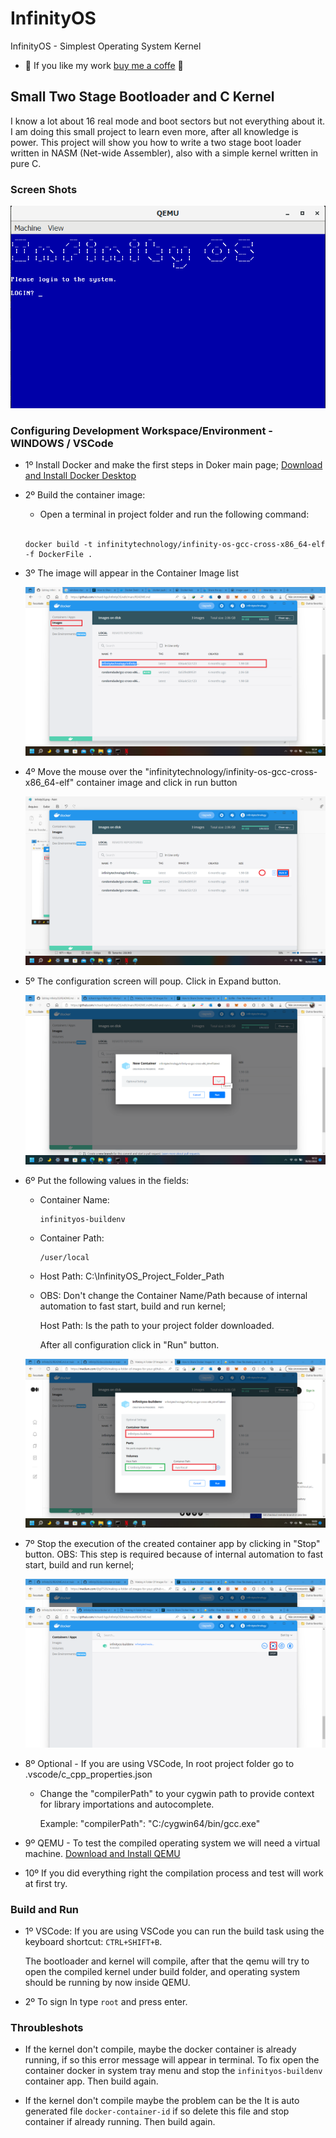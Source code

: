 # InfinityOS
InfinityOS - Simplest Operating System Kernel

- 🍵 If you like my work [buy me a coffe](https://www.buymeacoffee.com/richardgs) 🍵

## Small Two Stage Bootloader and C Kernel

I know a lot about 16 real mode and boot sectors but not everything about it. I
am doing this small project to learn even more, after all knowledge is power. This
project will show you how to write a two stage boot loader written in NASM (Net-wide Assembler), also with a simple kernel
written in pure C.

### Screen Shots  
![screenshot1](docs/os/screenshot7.png)


### Configuring Development Workspace/Environment - WINDOWS / VSCode
- 1º Install Docker and make the first steps in Doker main page;
  [Download and Install Docker Desktop](https://www.docker.com/products/docker-desktop/)
- 2º Build the container image:
     - Open a terminal in project folder and run the following command:
     <br/>
     
      docker build -t infinitytechnology/infinity-os-gcc-cross-x86_64-elf -f DockerFile .
     
- 3º The image will appear in the Container Image list

    ![screenshot1](docs/docker/screenshot1.png)
    
- 4º Move the mouse over the "infinitytechnology/infinity-os-gcc-cross-x86_64-elf" container image and click in run button

    ![screenshot2](docs/docker/screenshot2.png)
    
- 5º The configuration screen will poup. Click in Expand button.

    ![screenshot3](docs/docker/screenshot3.png)
    
- 6º Put the following values in the fields:
    - Container Name: 
        
          infinityos-buildenv
        
    - Container Path: 
 
          /user/local
        
    - Host Path: C:\InfinityOS_Project_Folder_Path
    - OBS: Don't change the Container Name/Path because of internal automation to fast start, build and run kernel;

      Host Path: Is the path to your project folder downloaded.
      
      After all configuration click in "Run" button.

  ![screenshot4](docs/docker/screenshot4.png)
    
- 7º Stop the execution of the created container app by clicking in "Stop" button.
  OBS: This step is required because of internal automation to fast start, build and run kernel;
  
  ![screenshot5](docs/docker/screenshot5.png)

- 8º Optional - If you are using VSCode, In root project folder go to .vscode/c_cpp_properties.json
    - Change the "compilerPath" to your cygwin path to provide context for library importations and autocomplete.

      Example: "compilerPath": "C:/cygwin64/bin/gcc.exe"

- 9º QEMU - To test the compiled operating system we will need a virtual machine. [Download and Install QEMU](https://www.qemu.org/download/)

- 10º If you did everything right the compilation process and test will work at first try.

### Build and Run

- 1º VSCode: If you are using VSCode you can run the build task using the keyboard shortcut: `CTRL+SHIFT+B`.

   The bootloader and kernel will compile, after that the qemu will try to open the compiled kernel under build folder, and operating system should be running by now inside QEMU.

- 2º To sign In type `root` and press enter.


### Throubleshots

- If the kernel don't compile, maybe the docker container is already running, if so this error message will appear in terminal. To fix open the container docker in system tray menu and stop the `infinityos-buildenv` container app. Then build again.

- If the kernel don't compile maybe the problem can be the It is auto generated file `docker-container-id` if so delete this file and stop container if already running. Then build again.

